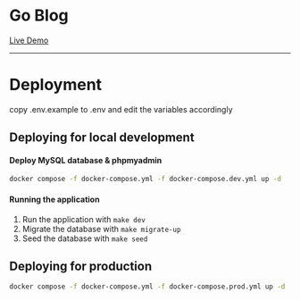 # Go Blog

[Live Demo](https://lewiswilliams.info/)

---

# Deployment
copy .env.example to .env and edit the variables accordingly

## Deploying for local development

#### Deploy MySQL database & phpmyadmin
```bash
docker compose -f docker-compose.yml -f docker-compose.dev.yml up -d
```

#### Running the application

1. Run the application with `make dev`
2. Migrate the database with `make migrate-up`
3. Seed the database with `make seed`

## Deploying for production

```bash
docker compose -f docker-compose.yml -f docker-compose.prod.yml up -d
```